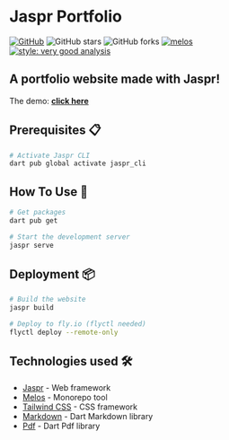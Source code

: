 # Jaspr Portfolio
[![GitHub](https://img.shields.io/github/license/siesdart/jaspr-portfolio?color=blue)](https://github.com/siesdart/jaspr-portfolio/blob/master/LICENSE.md) ![GitHub stars](https://img.shields.io/github/stars/siesdart/jaspr-portfolio?style=flat&label=stars&labelColor=333940&color=8957e5&logo=github) ![GitHub forks](https://img.shields.io/github/forks/siesdart/jaspr-portfolio?style=flat&label=stars&labelColor=333940&color=8957e5&logo=github) [![melos](https://img.shields.io/badge/maintained%20with-melos-f700ff.svg)](https://github.com/invertase/melos) [![style: very good analysis](https://img.shields.io/badge/style-very_good_analysis-B22C89.svg)](https://pub.dev/packages/very_good_analysis)

## A portfolio website made with Jaspr!

The demo: **[click here](https://siesdart.fly.dev/)**

## Prerequisites 📋

```bash
# Activate Jaspr CLI
dart pub global activate jaspr_cli
```

## How To Use 🔧

```bash
# Get packages
dart pub get

# Start the development server
jaspr serve
```

## Deployment 📦

```bash
# Build the website
jaspr build

# Deploy to fly.io (flyctl needed)
flyctl deploy --remote-only
```

## Technologies used 🛠️

- [Jaspr](https://github.com/schultek/jaspr) - Web framework
- [Melos](https://pub.dev/packages/melos) - Monorepo tool
- [Tailwind CSS](https://tailwindcss.com/) - CSS framework
- [Markdown](https://pub.dev/packages/markdown) - Dart Markdown library
- [Pdf](https://pub.dev/packages/pdf) - Dart Pdf library
